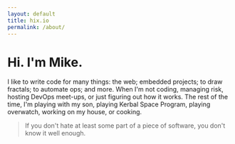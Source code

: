 ```yaml
---
layout: default
title: hix.io
permalink: /about/
---
```

# Hi. I'm Mike.

I like to write code for many things: the web; embedded projects; to
draw fractals; to automate ops; and more. When I'm not coding, managing
risk, hosting DevOps meet-ups, or just figuring out how it works. The
rest of the time, I'm playing with my son, playing Kerbal Space Program,
playing overwatch, working on my house, or cooking.

> If you don't hate at least some part of a piece of software, you don't
> know it well enough.

